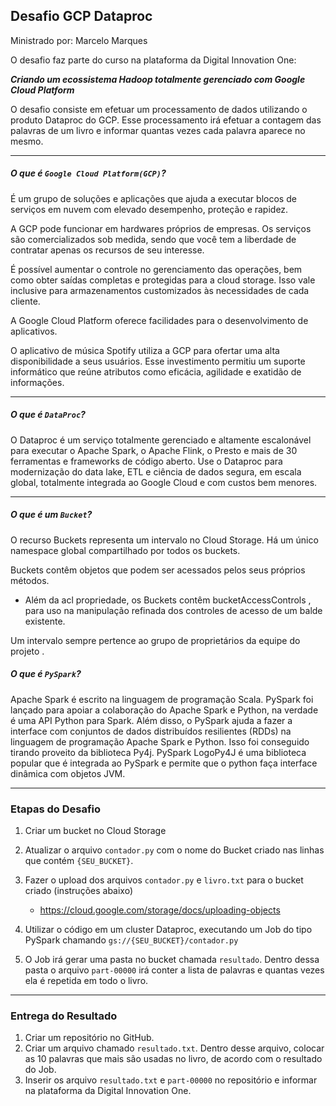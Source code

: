 ## Desafio GCP Dataproc

Ministrado por: Marcelo Marques<br>

O desafio faz parte do curso na plataforma da Digital Innovation One: 

__*Criando um ecossistema Hadoop totalmente gerenciado com Google Cloud Platform*__

O desafio consiste em efetuar um processamento de dados utilizando o produto Dataproc do GCP. Esse processamento irá efetuar a contagem das palavras de um livro e informar quantas vezes cada palavra aparece no mesmo.

------

##### O que é `Google Cloud Platform(GCP)`?

É um grupo de soluções e aplicações que ajuda a executar blocos de serviços em nuvem  com elevado desempenho, proteção e rapidez.

A GCP pode funcionar em hardwares próprios de empresas. Os serviços são comercializados sob medida, sendo que você tem a liberdade de contratar apenas os recursos de seu interesse.

É possível aumentar o controle no gerenciamento das operações, bem como obter saídas completas e protegidas para a cloud storage. Isso vale inclusive para armazenamentos customizados às necessidades de cada cliente.

A Google Cloud Platform oferece facilidades para o desenvolvimento de aplicativos.
 
O aplicativo de música Spotify utiliza a GCP para ofertar uma alta disponibilidade a seus usuários. Esse investimento permitiu um suporte informático que reúne atributos como eficácia, agilidade e exatidão de informações.

------

##### O que é `DataProc`?

O Dataproc é um serviço totalmente gerenciado e altamente escalonável para executar o Apache Spark, o Apache Flink, o Presto e mais de 30 ferramentas e frameworks de código aberto. Use o Dataproc para modernização do data lake, ETL e ciência de dados segura, em escala global, totalmente integrada ao Google Cloud e com custos bem menores.

------

##### O que é um `Bucket`?
O recurso Buckets representa um intervalo no Cloud Storage. Há um único namespace global compartilhado por todos os buckets.

Buckets contêm objetos que podem ser acessados pelos seus próprios métodos. 
 - Além da acl propriedade, os Buckets contêm bucketAccessControls , para uso na manipulação refinada dos controles de acesso de um balde existente.

Um intervalo sempre pertence ao grupo de proprietários da equipe do projeto .

##### O que é `PySpark`?

Apache Spark é escrito na linguagem de programação Scala. PySpark foi lançado para apoiar a colaboração do Apache Spark e Python, na verdade é uma API Python para Spark. Além disso, o PySpark ajuda a fazer a interface com conjuntos de dados distribuídos resilientes (RDDs) na linguagem de programação Apache Spark e Python. Isso foi conseguido tirando proveito da biblioteca Py4j. 
PySpark LogoPy4J é uma biblioteca popular que é integrada ao PySpark e permite que o python faça interface dinâmica com objetos JVM.

------

### Etapas do Desafio

1. Criar um bucket no Cloud Storage
1. Atualizar o arquivo ```contador.py``` com o nome do Bucket criado nas linhas que contém ```{SEU_BUCKET}```.
1. Fazer o upload dos arquivos ```contador.py``` e ```livro.txt``` para o bucket criado (instruções abaixo)
    - https://cloud.google.com/storage/docs/uploading-objects

1. Utilizar o código em um cluster Dataproc, executando um Job do tipo PySpark chamando ```gs://{SEU_BUCKET}/contador.py```
1. O Job irá gerar uma pasta no bucket chamada ```resultado```. Dentro dessa pasta o arquivo ```part-00000``` irá conter a lista de palavras e quantas vezes ela é repetida em todo o livro.

------

### Entrega do Resultado

1. Criar um repositório no GitHub.
2. Criar um arquivo chamado ```resultado.txt```. Dentro desse arquivo, colocar as 10 palavras que mais são usadas no livro, de acordo com o resultado do Job.
3. Inserir os arquivo ```resultado.txt``` e ```part-00000``` no repositório e informar na plataforma da Digital Innovation One.


